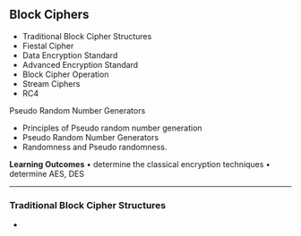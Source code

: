 ## Block Ciphers
- Traditional Block Cipher Structures
- Fiestal Cipher
- Data Encryption Standard
- Advanced Encryption Standard
- Block Cipher Operation
- Stream Ciphers
- RC4 
 
Pseudo Random Number Generators
- Principles of Pseudo random number generation
- Pseudo Random Number Generators
- Randomness and Pseudo randomness.  

__Learning Outcomes__ 
• determine the classical encryption techniques
• determine AES, DES

---
### Traditional Block Cipher Structures
- 



